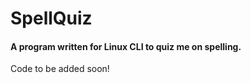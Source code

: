 # SpellQuiz
<h4> A program written for Linux CLI to quiz me on spelling. </h4> 
Code to be added soon!
